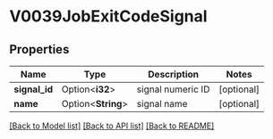 # V0039JobExitCodeSignal

## Properties

Name | Type | Description | Notes
------------ | ------------- | ------------- | -------------
**signal_id** | Option<**i32**> | signal numeric ID | [optional]
**name** | Option<**String**> | signal name | [optional]

[[Back to Model list]](../README.md#documentation-for-models) [[Back to API list]](../README.md#documentation-for-api-endpoints) [[Back to README]](../README.md)


